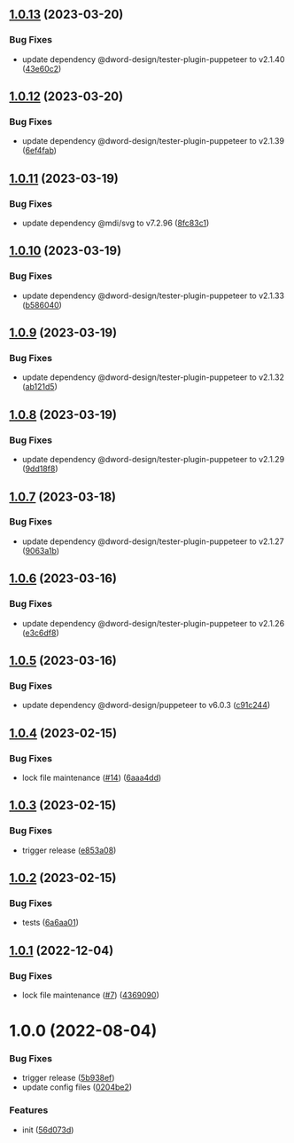 ## [1.0.13](https://github.com/dword-design/buefy-svg-icon/compare/v1.0.12...v1.0.13) (2023-03-20)


### Bug Fixes

* update dependency @dword-design/tester-plugin-puppeteer to v2.1.40 ([43e60c2](https://github.com/dword-design/buefy-svg-icon/commit/43e60c2bf2fdc64ab9eace0cc9d1731417d579e6))

## [1.0.12](https://github.com/dword-design/buefy-svg-icon/compare/v1.0.11...v1.0.12) (2023-03-20)


### Bug Fixes

* update dependency @dword-design/tester-plugin-puppeteer to v2.1.39 ([6ef4fab](https://github.com/dword-design/buefy-svg-icon/commit/6ef4faba9ff29b5ea0e92d8e224d926529dbd555))

## [1.0.11](https://github.com/dword-design/buefy-svg-icon/compare/v1.0.10...v1.0.11) (2023-03-19)


### Bug Fixes

* update dependency @mdi/svg to v7.2.96 ([8fc83c1](https://github.com/dword-design/buefy-svg-icon/commit/8fc83c1cf3d2210e4023f947e1d08c563cb10faa))

## [1.0.10](https://github.com/dword-design/buefy-svg-icon/compare/v1.0.9...v1.0.10) (2023-03-19)


### Bug Fixes

* update dependency @dword-design/tester-plugin-puppeteer to v2.1.33 ([b586040](https://github.com/dword-design/buefy-svg-icon/commit/b586040a9c6a728d79cfdbbbbfcec126b449c01c))

## [1.0.9](https://github.com/dword-design/buefy-svg-icon/compare/v1.0.8...v1.0.9) (2023-03-19)


### Bug Fixes

* update dependency @dword-design/tester-plugin-puppeteer to v2.1.32 ([ab121d5](https://github.com/dword-design/buefy-svg-icon/commit/ab121d577b7c640f5fb0153a1ed5100fb6d46baa))

## [1.0.8](https://github.com/dword-design/buefy-svg-icon/compare/v1.0.7...v1.0.8) (2023-03-19)


### Bug Fixes

* update dependency @dword-design/tester-plugin-puppeteer to v2.1.29 ([9dd18f8](https://github.com/dword-design/buefy-svg-icon/commit/9dd18f85be462b8f60c5719640a34f2fb49a87ec))

## [1.0.7](https://github.com/dword-design/buefy-svg-icon/compare/v1.0.6...v1.0.7) (2023-03-18)


### Bug Fixes

* update dependency @dword-design/tester-plugin-puppeteer to v2.1.27 ([9063a1b](https://github.com/dword-design/buefy-svg-icon/commit/9063a1bd3ae4c42f70036e61a11b96a4c626ea15))

## [1.0.6](https://github.com/dword-design/buefy-svg-icon/compare/v1.0.5...v1.0.6) (2023-03-16)


### Bug Fixes

* update dependency @dword-design/tester-plugin-puppeteer to v2.1.26 ([e3c6df8](https://github.com/dword-design/buefy-svg-icon/commit/e3c6df8b942a3ebb05ce432be37a8bd0324704e7))

## [1.0.5](https://github.com/dword-design/buefy-svg-icon/compare/v1.0.4...v1.0.5) (2023-03-16)


### Bug Fixes

* update dependency @dword-design/puppeteer to v6.0.3 ([c91c244](https://github.com/dword-design/buefy-svg-icon/commit/c91c2442b4b4169196013d09ec7404210651392f))

## [1.0.4](https://github.com/dword-design/buefy-svg-icon/compare/v1.0.3...v1.0.4) (2023-02-15)


### Bug Fixes

* lock file maintenance ([#14](https://github.com/dword-design/buefy-svg-icon/issues/14)) ([6aaa4dd](https://github.com/dword-design/buefy-svg-icon/commit/6aaa4ddcb1f3701c69d15db10bef9450d5379902))

## [1.0.3](https://github.com/dword-design/buefy-svg-icon/compare/v1.0.2...v1.0.3) (2023-02-15)


### Bug Fixes

* trigger release ([e853a08](https://github.com/dword-design/buefy-svg-icon/commit/e853a0899d44d027ab3c9eafcf5d7b34389558bb))

## [1.0.2](https://github.com/dword-design/buefy-svg-icon/compare/v1.0.1...v1.0.2) (2023-02-15)


### Bug Fixes

* tests ([6a6aa01](https://github.com/dword-design/buefy-svg-icon/commit/6a6aa012c373c9f133080b5940bb97554e83df32))

## [1.0.1](https://github.com/dword-design/buefy-svg-icon/compare/v1.0.0...v1.0.1) (2022-12-04)


### Bug Fixes

* lock file maintenance ([#7](https://github.com/dword-design/buefy-svg-icon/issues/7)) ([4369090](https://github.com/dword-design/buefy-svg-icon/commit/43690906b09f9bb107817ddd7531a35ad7d7793f))

# 1.0.0 (2022-08-04)


### Bug Fixes

* trigger release ([5b938ef](https://github.com/dword-design/buefy-svg-icon/commit/5b938efcd939e5dcea72babd8849dcf51cb6341e))
* update config files ([0204be2](https://github.com/dword-design/buefy-svg-icon/commit/0204be28661e7758b04e8c57bb1ca07f6005bf0b))


### Features

* init ([56d073d](https://github.com/dword-design/buefy-svg-icon/commit/56d073dad5dcf4ecb214033b0f0c7021b7225841))
